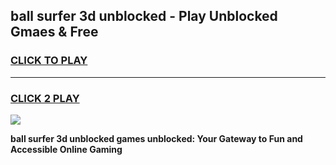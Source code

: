 
## ball surfer 3d unblocked - Play Unblocked Gmaes & Free
<h3>
<a href="https://news.freeplayer.one?title=ball_surfer_3d_unblocked&ref=23F">CLICK TO PLAY</a></h3>
<hr>

<h3>
<a href="https://news.freeplayer.one?title=ball_surfer_3d_unblocked&ref=23F">CLICK 2 PLAY</a>
  
</h3>

<a href="https://news.freeplayer.one?title=ball_surfer_3d_unblocked&ref=23F/"><img src="https://clearcache.store/games.png"></a>


**ball surfer 3d unblocked games unblocked: Your Gateway to Fun and Accessible Online Gaming**
